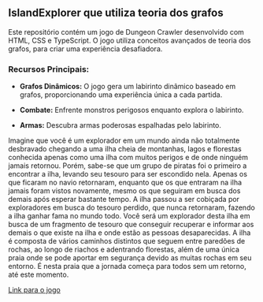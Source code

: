 ## IslandExplorer que utiliza teoria dos grafos

Este repositório contém um jogo de Dungeon Crawler desenvolvido com HTML, CSS e TypeScript. O jogo utiliza conceitos avançados de teoria dos grafos, para criar uma experiência desafiadora.

### Recursos Principais:

- **Grafos Dinâmicos:** O jogo gera um labirinto dinâmico baseado em grafos, proporcionando uma experiência única a cada partida.
  
- **Combate:** Enfrente monstros perigosos enquanto explora o labirinto.
  
- **Armas:** Descubra armas poderosas espalhadas pelo labirinto.

Imagine que você é um explorador em um mundo ainda não totalmente desbravado chegando a uma ilha cheia de
montanhas, lagos e florestas conhecida apenas como uma ilha com muitos perigos e de onde ninguém jamais retornou.
Porém, sabe-se que um grupo de piratas foi o primeiro a encontrar a ilha, levando seu tesouro para ser escondido nela.
Apenas os que ficaram no navio retornaram, enquanto que os que entraram na ilha jamais foram vistos novamente, mesmo
os que seguiram em busca dos demais após esperar bastante tempo. A ilha passou a ser cobiçada por exploradores em
busca do tesouro perdido, que nunca retornaram, fazendo a ilha ganhar fama no mundo todo. Você será um explorador
desta ilha em busca de um fragmento de tesouro que conseguir recuperar e informar aos demais o que existe na ilha e
onde estão as pessoas desaparecidas.
A ilha é composta de vários caminhos distintos que seguem entre paredões de rochas, ao longo de riachos e adentrando
florestas, além de uma única praia onde se pode aportar em segurança devido as muitas rochas em seu entorno. É nesta
praia que a jornada começa para todos sem um retorno, até este momento.

[Link para o jogo](#)
